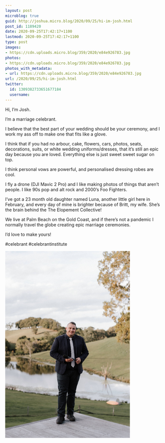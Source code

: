 ```yaml
---
layout: post
microblog: true
guid: http://joshua.micro.blog/2020/09/25/hi-im-josh.html
post_id: 1189420
date: 2020-09-25T17:42:17+1100
lastmod: 2020-09-25T17:42:17+1100
type: post
images:
- https://cdn.uploads.micro.blog/359/2020/e84e926783.jpg
photos:
- https://cdn.uploads.micro.blog/359/2020/e84e926783.jpg
photos_with_metadata:
- url: https://cdn.uploads.micro.blog/359/2020/e84e926783.jpg
url: /2020/09/25/hi-im-josh.html
twitter:
  id: 1309382733651677184
  username: 
---
```

Hi, I’m Josh.

I’m a marriage celebrant.

I believe that the best part of your wedding should be your ceremony, and I work my ass off to make one that fits like a glove.

I think that if you had no arbour, cake, flowers, cars, photos, seats, decorations, suits, or white wedding uniforms/dresses, that it’s still an epic day because you are loved. Everything else is just sweet sweet sugar on top.

I think personal vows are powerful, and personalised dressing robes are cool.

I fly a drone (DJI Mavic 2 Pro) and I like making photos of things that aren’t people. I like 90s pop and alt rock and 2000’s Foo Fighters.

I’ve got a 23 month old daughter named Luna, another little girl here in February, and every day of mine is brighter because of Britt, my wife. She’s the brain behind the The Elopement Collective!

We live at Palm Beach on the Gold Coast, and if there’s not a pandemic I normally travel the globe creating epic marriage ceremonies.

I’d love to make yours!

#celebrant #celebrantinstitute

<img src="uploads/2020/e84e926783.jpg" width="400" height="600" alt="" />
